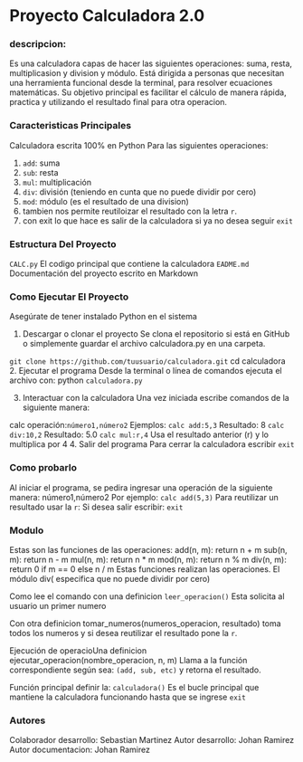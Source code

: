 # Proyecto Calculadora 2.0 

### descripcion:
Es una calculadora capas de hacer las siguientes operaciones: suma, resta, multiplicasion y division y módulo. Está dirigida a personas que necesitan una herramienta funcional desde la terminal, para resolver ecuaciones matemáticas. Su objetivo principal es facilitar el cálculo de manera rápida, practica y utilizando el resultado final para otra operacion.

### Caracteristicas Principales
Calculadora escrita 100% en Python
Para las siguientes operaciones:
1. `add`: suma
2. `sub`: resta
3. `mul`: multiplicación
4. `div`: división (teniendo en cunta que no puede dividir por cero)
5. `mod`: módulo (es el resultado de una division)
6. tambien nos permite reutiloizar el resultado con la letra `r`.
7. con exit lo que hace es salir de la calculadora si ya no desea seguir `exit`

### Estructura Del Proyecto

`CALC.py` El codigo principal que contiene la calculadora
`EADME.md` Documentación del proyecto escrito en Markdown

### Como Ejecutar El Proyecto
Asegúrate de tener instalado Python en el sistema 

1. Descargar o clonar el proyecto
Se clona el repositorio si está en GitHub o simplemente guardar el archivo calculadora.py en una carpeta.

`git clone https://github.com/tuusuario/calculadora.git`
cd calculadora
2. Ejecutar el programa
Desde la terminal o línea de comandos ejecuta el archivo con: python `calculadora.py`

3. Interactuar con la calculadora
Una vez iniciada escribe comandos de la siguiente manera:

calc operación:`número1,número2`
Ejemplos:
`calc add:5,3`         Resultado: 8
`calc div:10,2`        Resultado: 5.0
`calc mul:r,4`         Usa el resultado anterior (r) y lo multiplica por 4
4. Salir del programa
Para cerrar la calculadora escribir `exit`

### Como probarlo 
Al iniciar el programa, se pedira ingresar una operación de la siguiente manera:
número1,número2
Por ejemplo: `calc add(5,3)`
Para reutilizar un resultado usar la `r`:
Si desea salir escribir: `exit`

### Modulo 
Estas son las funciones de las operaciones: 
add(n, m): return n + m
sub(n, m): return n - m
mul(n, m): return n * m
mod(n, m): return n % m
div(n, m): return 0 if m == 0 else n / m
Estas funciones realizan las operaciones. El módulo div( especifica que no puede dividir por cero)

Como lee el comando 
con una definicion `leer_operacion()`
Esta solicita al usuario un primer numero

Con otra definicion tomar_numeros(numeros_operacion, resultado)
toma todos los numeros y si desea reutilizar el resultado pone la `r`.

Ejecución de operacioUna definicion ejecutar_operacion(nombre_operacion, n, m)
Llama a la función correspondiente según sea: `(add, sub, etc)` y retorna el resultado.

Función principal
definir la: `calculadora()`
Es el bucle principal que mantiene la calculadora funcionando hasta que se ingrese `exit`
### Autores
Colaborador desarrollo: Sebastian Martinez 
Autor desarrollo: Johan Ramirez 
Autor documentacion: Johan Ramirez
